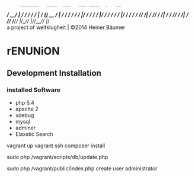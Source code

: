          _______   ____  ___   ___ ____  _   __
   _____/ ____/ | / / / / / | / (_) __ \/ | / /
  / ___/ __/ /  |/ / / / /  |/ / / / / /  |/ / 
 / /  / /___/ /|  / /_/ / /|  / / /_/ / /|  /  
/_/  /_____/_/ |_/\____/_/ |_/_/\____/_/ |_/   
a project of weltklugheit | ©2014 Heiner Bäumer

# rENUNiON

## Development Installation

### installed Software

- php 5.4
- apache 2
- xdebug
- mysql
- adminer
- Elaxstic Search


vagrant up
vagrant ssh
composer install

sudo php /vagrant/scripts/db/update.php

sudo php /vagrant/public/index.php create user administrator <email>
